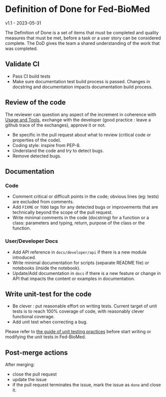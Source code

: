 # Definition of Done for Fed-BioMed

v1.1 - 2023-05-31


The Definition of Done is a set of items that must be completed and quality measures that must be met, before a task or a user story can be considered complete. The DoD gives the team a shared understanding of the work that was completed. 

## Validate CI

- Pass CI build tests 
- Make sure documentation test build process is passed. Changes in docstring and documentation impacts documentation build process.  


## Review of the code 

The reviewer can question any aspect of the increment in coherence with [Usage and Tools](./usage_and_tools.md#merge-request), exchange with the developer (good practice : leave a github trace of the exchanges), approve it or not.

- Be specific in the pull request about what to review (critical code or properties of the code).
- Coding style: inspire from PEP-8.
- Understand the code and try to detect bugs.
- Remove detected bugs.

## Documentation

### Code 
- Comment critical or difficult points in the code; obvious lines (eg: tests) are excluded from comments.
- Add `FIXME` or `TODO` tags for any detected bugs or improvements that are technically beyond the scope of the pull request.
- Write minimal comments in the code (docstring) for a function or a class: parameters and typing, return, purpose of the class or the function.


### User/Developer Docs
- Add API reference in `docs/developer/api` if there is a new module introduced.
- Write minimal documentation for scripts (separate README file) or notebooks (inside the notebook).
- Update/Add documentation in `docs` if there is a new feature or change in API that impacts the content or examples in documentation.

## Write unit-test for the code

- Be clever : put reasonable effort on writing tests. Current target of unit tests is to reach 100% coverage of code, with reasonably clever functional coverage.
- Add unit test when correcting a bug.

Please refer to [the guide of unit testing practices](./testing-in-fedbiomed.md) before start writing or modifying the unit tests in Fed-BioMed. 

## Post-merge actions

After merging:

- close the pull request
- update the issue
- if the pull request terminates the issue, mark the issue as `done` and close it.
